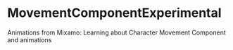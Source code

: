 # MovementComponentExperimental
 Animations from Mixamo: Learning about Character Movement Component and animations
